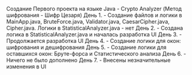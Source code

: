 Создание Первого проекта на языке Java - Crypto Analyzer (Метод шифрования - Шифр Цезаря)
День 1. - Создание файлов и логики в MainApp.java, BruteForce.java, Validator.java, CaesarCipher.java, Cipher.java. Логики в StatisticalAnalyzer.java - нет
День 2. - Создана логика в StatisticalAnalyzer.java и началась разработка UI
День 3. - Продолжается разработка UI
День 4. - Создание логики для окон: шифрования и дешифрования
День 5. - Создание логики для оставшихся окон: Бруте-форса и Статистического анализа
День 6. - Ничего не было дополнено
День 7. - Внесены незначительные изменения в UI
